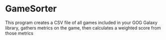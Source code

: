 # GameSorter
This program creates a CSV file of all games included in your GOG Galaxy library, gathers metrics on the game, then calculates a weighted score from those metrics
